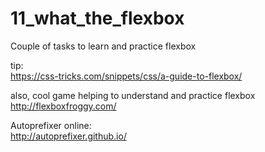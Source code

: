 # 11_what_the_flexbox
Couple of tasks to learn and practice flexbox


tip:  
https://css-tricks.com/snippets/css/a-guide-to-flexbox/  
  
also, cool game helping to understand and practice flexbox  
http://flexboxfroggy.com/  

Autoprefixer online:  
http://autoprefixer.github.io/  

